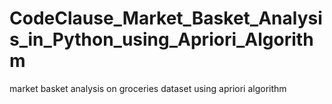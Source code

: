 # CodeClause_Market_Basket_Analysis_in_Python_using_Apriori_Algorithm
market basket analysis on groceries dataset using apriori algorithm
